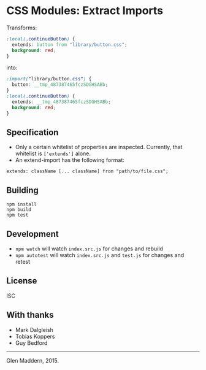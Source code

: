 # CSS Modules: Extract Imports

Transforms:

```css
:local(.continueButton) {
  extends: button from "library/button.css";
  background: red;
}
```

into:

```css
:import("library/button.css") {
  button: __tmp_487387465fczSDGHSABb;
}
:local(.continueButton) {
  extends: __tmp_487387465fczSDGHSABb;
  background: red;
}
```

## Specification

- Only a certain whitelist of properties are inspected. Currently, that whitelist is `['extends']` alone.
- An extend-import has the following format:
```
extends: className [... className] from "path/to/file.css";
```

## Building

```
npm install
npm build
npm test
```

## Development

- `npm watch` will watch `index.src.js` for changes and rebuild
- `npm autotest` will watch `index.src.js` and `test.js` for changes and retest

## License

ISC

## With thanks

- Mark Dalgleish
- Tobias Koppers
- Guy Bedford

---
Glen Maddern, 2015.
